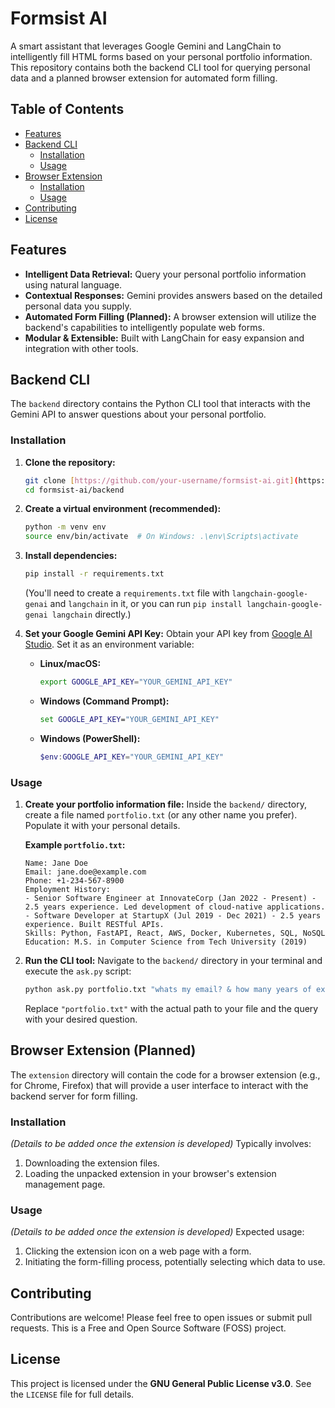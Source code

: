 # Formsist AI

A smart assistant that leverages Google Gemini and LangChain to intelligently fill HTML forms based on your personal portfolio information. This repository contains both the backend CLI tool for querying personal data and a planned browser extension for automated form filling.

## Table of Contents

* [Features](#features)
* [Backend CLI](#backend-cli)
    * [Installation](#backend-installation)
    * [Usage](#backend-usage)
* [Browser Extension](#browser-extension)
    * [Installation](#extension-installation)
    * [Usage](#extension-usage)
* [Contributing](#contributing)
* [License](#license)

## Features

* **Intelligent Data Retrieval:** Query your personal portfolio information using natural language.
* **Contextual Responses:** Gemini provides answers based on the detailed personal data you supply.
* **Automated Form Filling (Planned):** A browser extension will utilize the backend's capabilities to intelligently populate web forms.
* **Modular & Extensible:** Built with LangChain for easy expansion and integration with other tools.

## Backend CLI

The `backend` directory contains the Python CLI tool that interacts with the Gemini API to answer questions about your personal portfolio.

### Installation

1.  **Clone the repository:**
    ```bash
    git clone [https://github.com/your-username/formsist-ai.git](https://github.com/your-username/formsist-ai.git)
    cd formsist-ai/backend
    ```

2.  **Create a virtual environment (recommended):**
    ```bash
    python -m venv env
    source env/bin/activate  # On Windows: .\env\Scripts\activate
    ```

3.  **Install dependencies:**
    ```bash
    pip install -r requirements.txt
    ```
    (You'll need to create a `requirements.txt` file with `langchain-google-genai` and `langchain` in it, or you can run `pip install langchain-google-genai langchain` directly.)

4.  **Set your Google Gemini API Key:**
    Obtain your API key from [Google AI Studio](https://aistudio.google.com/app/apikey).
    Set it as an environment variable:
    * **Linux/macOS:**
        ```bash
        export GOOGLE_API_KEY="YOUR_GEMINI_API_KEY"
        ```
    * **Windows (Command Prompt):**
        ```cmd
        set GOOGLE_API_KEY="YOUR_GEMINI_API_KEY"
        ```
    * **Windows (PowerShell):**
        ```powershell
        $env:GOOGLE_API_KEY="YOUR_GEMINI_API_KEY"
        ```

### Usage

1.  **Create your portfolio information file:**
    Inside the `backend/` directory, create a file named `portfolio.txt` (or any other name you prefer). Populate it with your personal details.

    **Example `portfolio.txt`:**
    ```
    Name: Jane Doe
    Email: jane.doe@example.com
    Phone: +1-234-567-8900
    Employment History:
    - Senior Software Engineer at InnovateCorp (Jan 2022 - Present) - 2.5 years experience. Led development of cloud-native applications.
    - Software Developer at StartupX (Jul 2019 - Dec 2021) - 2.5 years experience. Built RESTful APIs.
    Skills: Python, FastAPI, React, AWS, Docker, Kubernetes, SQL, NoSQL
    Education: M.S. in Computer Science from Tech University (2019)
    ```

2.  **Run the CLI tool:**
    Navigate to the `backend/` directory in your terminal and execute the `ask.py` script:
    ```bash
    python ask.py portfolio.txt "whats my email? & how many years of experience I have?"
    ```
    Replace `"portfolio.txt"` with the actual path to your file and the query with your desired question.

## Browser Extension (Planned)

The `extension` directory will contain the code for a browser extension (e.g., for Chrome, Firefox) that will provide a user interface to interact with the backend server for form filling.

### Installation

*(Details to be added once the extension is developed)*
Typically involves:
1.  Downloading the extension files.
2.  Loading the unpacked extension in your browser's extension management page.

### Usage

*(Details to be added once the extension is developed)*
Expected usage:
1.  Clicking the extension icon on a web page with a form.
2.  Initiating the form-filling process, potentially selecting which data to use.

## Contributing

Contributions are welcome! Please feel free to open issues or submit pull requests. This is a Free and Open Source Software (FOSS) project.

## License

This project is licensed under the **GNU General Public License v3.0**. See the `LICENSE` file for full details.
